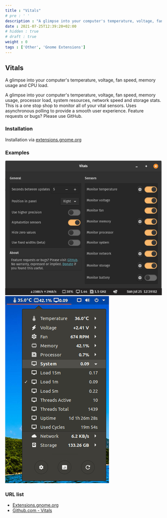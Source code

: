 ```yaml
---
title : "Vitals"
# pre : ' '
description : "A glimpse into your computer's temperature, voltage, fan speed, memory usage and CPU load."
date : 2021-07-25T12:39:20+02:00
# hidden : true
# draft : true
weight : 0
tags : ['Other', 'Gnome Extensions']
---
```


## Vitals

A glimpse into your computer's temperature, voltage, fan speed, memory usage and CPU load.

A glimpse into your computer's temperature, voltage, fan speed, memory usage, processor load, system resources, network speed and storage stats. This is a one stop shop to monitor all of your vital sensors. Uses asynchronous polling to provide a smooth user experience. Feature requests or bugs? Please use GitHub.

### Installation

Installation via [extensions.gnome.org](https://extensions.gnome.org/extension/1460/vitals/)

### Examples

![Example](images/example.png)
![Example](images/example2.png)

### URL list

* [Extensions.gnome.org](https://extensions.gnome.org/extension/1460/vitals/)
* [Github.com - Vitals](https://github.com/corecoding/Vitals)
